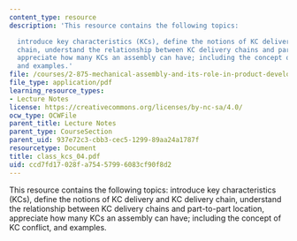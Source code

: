 ```yaml
---
content_type: resource
description: 'This resource contains the following topics:

  introduce key characteristics (KCs), define the notions of KC delivery and KC delivery
  chain, understand the relationship between KC delivery chains and part-to-part location,
  appreciate how many KCs an assembly can have; including the concept of KC conflict,
  and examples.'
file: /courses/2-875-mechanical-assembly-and-its-role-in-product-development-fall-2004/ccd7fd17028fa75457996083cf90f8d2_class_kcs_04.pdf
file_type: application/pdf
learning_resource_types:
- Lecture Notes
license: https://creativecommons.org/licenses/by-nc-sa/4.0/
ocw_type: OCWFile
parent_title: Lecture Notes
parent_type: CourseSection
parent_uid: 937e72c3-cbb3-cec5-1299-89aa24a1787f
resourcetype: Document
title: class_kcs_04.pdf
uid: ccd7fd17-028f-a754-5799-6083cf90f8d2
---
```

This resource contains the following topics:
introduce key characteristics (KCs), define the notions of KC delivery and KC delivery chain, understand the relationship between KC delivery chains and part-to-part location, appreciate how many KCs an assembly can have; including the concept of KC conflict, and examples.